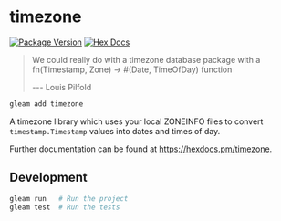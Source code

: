 # timezone

[![Package Version](https://img.shields.io/hexpm/v/timezone)](https://hex.pm/packages/timezone)
[![Hex Docs](https://img.shields.io/badge/hex-docs-ffaff3)](https://hexdocs.pm/timezone/)

> We could really do with a timezone database package with a
> fn(Timestamp, Zone) -> #(Date, TimeOfDay) function
>
> --- Louis Pilfold

```sh
gleam add timezone
```

A timezone library which uses your local ZONEINFO files to convert
`timestamp.Timestamp` values into dates and times of day.

Further documentation can be found at <https://hexdocs.pm/timezone>.

## Development

```sh
gleam run   # Run the project
gleam test  # Run the tests
```

